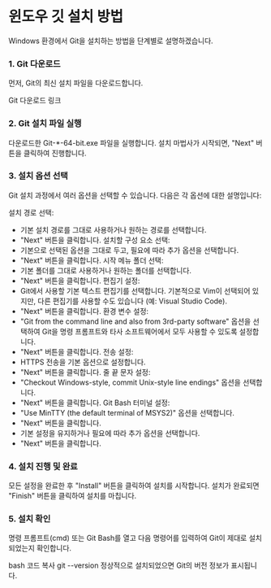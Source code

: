 # 윈도우 깃 설치 방법
Windows 환경에서 Git을 설치하는 방법을 단계별로 설명하겠습니다.

### 1. Git 다운로드
먼저, Git의 최신 설치 파일을 다운로드합니다.

Git 다운로드 링크
### 2. Git 설치 파일 실행
다운로드한 Git-*-64-bit.exe 파일을 실행합니다.
설치 마법사가 시작되면, "Next" 버튼을 클릭하여 진행합니다.

### 3. 설치 옵션 선택
Git 설치 과정에서 여러 옵션을 선택할 수 있습니다. 다음은 각 옵션에 대한 설명입니다:

설치 경로 선택:
- 기본 설치 경로를 그대로 사용하거나 원하는 경로를 선택합니다.
- "Next" 버튼을 클릭합니다.
설치할 구성 요소 선택:
- 기본으로 선택된 옵션을 그대로 두고, 필요에 따라 추가 옵션을 선택합니다.
- "Next" 버튼을 클릭합니다.
시작 메뉴 폴더 선택:
- 기본 폴더를 그대로 사용하거나 원하는 폴더를 선택합니다.
- "Next" 버튼을 클릭합니다.
편집기 설정:
- Git에서 사용할 기본 텍스트 편집기를 선택합니다. 기본적으로 Vim이 선택되어 있지만, 다른 편집기를 사용할 수도 있습니다 (예: Visual Studio Code).
- "Next" 버튼을 클릭합니다.
환경 변수 설정:
- "Git from the command line and also from 3rd-party software" 옵션을 선택하여 Git을 명령 프롬프트와 타사 소프트웨어에서 모두 사용할 수 있도록 설정합니다.
- "Next" 버튼을 클릭합니다.
전송 설정:
- HTTPS 전송을 기본 옵션으로 설정합니다.
- "Next" 버튼을 클릭합니다.
줄 끝 문자 설정:
- "Checkout Windows-style, commit Unix-style line endings" 옵션을 선택합니다.
- "Next" 버튼을 클릭합니다.
Git Bash 터미널 설정:
- "Use MinTTY (the default terminal of MSYS2)" 옵션을 선택합니다.
- "Next" 버튼을 클릭합니다.
- 기본 설정을 유지하거나 필요에 따라 추가 옵션을 선택합니다.
- "Next" 버튼을 클릭합니다.
  
### 4. 설치 진행 및 완료
모든 설정을 완료한 후 "Install" 버튼을 클릭하여 설치를 시작합니다.
설치가 완료되면 "Finish" 버튼을 클릭하여 설치를 마칩니다.
### 5. 설치 확인
명령 프롬프트(cmd) 또는 Git Bash를 열고 다음 명령어를 입력하여 Git이 제대로 설치되었는지 확인합니다.

bash 코드 복사
git --version
정상적으로 설치되었으면 Git의 버전 정보가 표시됩니다.

